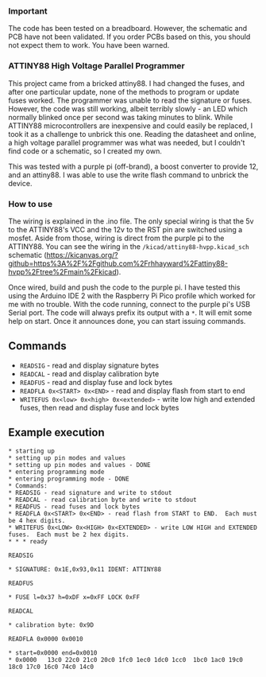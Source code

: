 ### Important

The code has been tested on a breadboard.  However, the schematic and PCB
have not been validated.  If you order PCBs based on this, you should not
expect them to work.  You have been warned.

### ATTINY88 High Voltage Parallel Programmer

This project came from a bricked attiny88. I had changed the fuses, and after
one particular update, none of the methods to program or update fuses worked.
The programmer was unable to read the signature or fuses. However, the code
was still working, albeit terribly slowly - an LED which normally blinked once
per second was taking minutes to blink. While ATTINY88 microcontrollers are
inexpensive and could easily be replaced, I took it as a challenge to unbrick
this one. Reading the datasheet and online, a high voltage parallel programmer
was what was needed, but I couldn't find code or a schematic, so I created my
own.

This was tested with a purple pi (off-brand), a boost converter to provide 12,
and an attiny88. I was able to use the write flash command to unbrick the
device.

### How to use

The wiring is explained in the .ino file. The only special wiring is that the
5v to the ATTINY88's VCC and the 12v to the RST pin are switched using a
mosfet. Aside from those, wiring is direct from the purple pi to the ATTINY88.
You can see the wiring in the `/kicad/attiny88-hvpp.kicad_sch` schematic
(https://kicanvas.org/?github=https%3A%2F%2Fgithub.com%2Frhhayward%2Fattiny88-hvpp%2Ftree%2Fmain%2Fkicad).

Once wired, build and push the code to the purple pi. I have tested this using
the Arduino IDE 2 with the Raspberry Pi Pico profile which worked for me with no
trouble. With the code running, connect to the purple pi's USB Serial port.
The code will always prefix its output with a `*`.  It will emit some help on
start.  Once it announces done, you can start issuing commands.

## Commands

* `READSIG` - read and display signature bytes
* `READCAL` - read and display calibration byte
* `READFUS` - read and display fuse and lock bytes
* `READFLA 0x<START> 0x<END>` - read and display flash from start to end
* `WRITEFUS 0x<low> 0x<high> 0x<extended>` - write low high and extended
  fuses, then read and display fuse and lock bytes

## Example execution



```
* starting up
* setting up pin modes and values
* setting up pin modes and values - DONE
* entering programming mode
* entering programming mode - DONE
* Commands:
* READSIG - read signature and write to stdout
* READCAL - read calibration byte and write to stdout
* READFUS - read fuses and lock bytes
* READFLA 0x<START> 0x<END> - read flash from START to END.  Each must be 4 hex digits.
* WRITEFUS 0x<LOW> 0x<HIGH> 0x<EXTENDED> - write LOW HIGH and EXTENDED fuses.  Each must be 2 hex digits.
* * * ready
```
```
READSIG
```
```
* SIGNATURE: 0x1E,0x93,0x11 IDENT: ATTINY88 
```
```
READFUS
```
```
* FUSE l=0x37 h=0xDF x=0xFF LOCK 0xFF
```
```
READCAL
```
```
* calibration byte: 0x9D
```
```
READFLA 0x0000 0x0010
```
```
* start=0x0000 end=0x0010
* 0x0000   13c0 22c0 21c0 20c0 1fc0 1ec0 1dc0 1cc0  1bc0 1ac0 19c0 18c0 17c0 16c0 74c0 14c0
```
